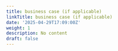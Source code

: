 ```yaml
---
title: business case (if applicable)
linkTitle: business case (if applicable)
date: '2025-04-29T17:09:00Z'
weight: 1
description: No content
draft: false
---
```



